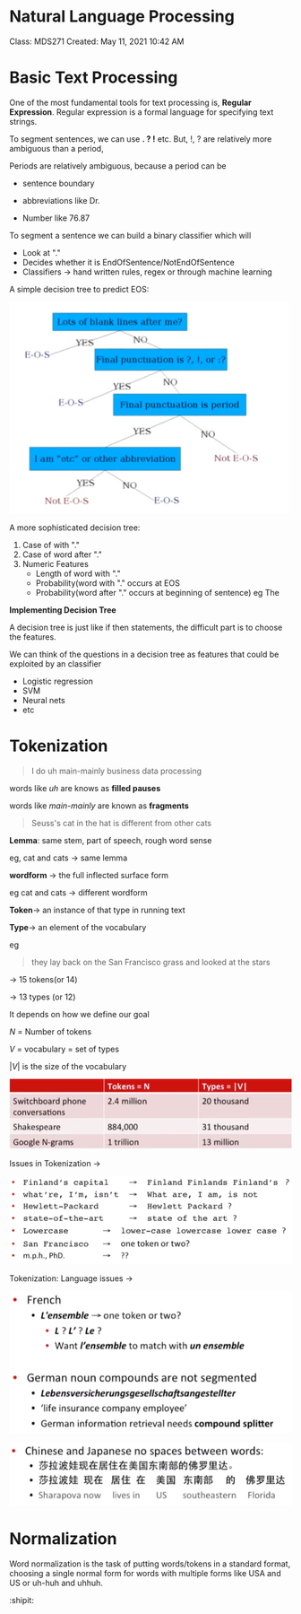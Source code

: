 # Natural Language Processing

Class: MDS271
Created: May 11, 2021 10:42 AM

# Basic Text Processing

One of the most fundamental tools for text processing is, **Regular Expression**. Regular expression is a formal language for specifying text strings. 

To segment sentences, we can use **. ? !** etc. But, !, ? are relatively more ambiguous than a period,

Periods are relatively ambiguous, because a period can be

- sentence boundary
- abbreviations like Dr.

- Number like 76.87

To segment a sentence we can build a binary classifier which will

- Look at "."
- Decides whether it is EndOfSentence/NotEndOfSentence
- Classifiers → hand written rules, regex or through machine learning

A simple decision tree to predict EOS:

![](Untitled.png)

A more sophisticated decision tree:

1. Case of with "."
2. Case of word after "."
3. Numeric Features
    - Length of word with "."
    - Probability(word with "." occurs at EOS
    - Probability(word after "." occurs at beginning of sentence) eg The

**Implementing Decision Tree**

A decision tree is just like if then statements, the difficult part is to choose the features.

We can think of the questions in a decision tree as features that could be exploited by an classifier

- Logistic regression
- SVM
- Neural nets
- etc

# Tokenization

> I do uh main-mainly business data processing

words like *uh* are knows as **filled pauses**

words like *main-mainly* are known as **fragments**

> Seuss's cat in the hat is different from other cats

**Lemma**: same stem, part of speech, rough word sense 

eg, cat and cats → same lemma

**wordform** → the full inflected surface form

eg cat and cats → different wordform

**Token**→ an instance of that type in running text

**Type**→ an element of the vocabulary

eg

> they lay back on the San Francisco grass and looked at the stars

→ 15 tokens(or 14)

→ 13 types (or 12) 

It depends on how we define our goal

$N$ = Number of tokens

$V$ = vocabulary = set of types

$|V|$ is the size of the vocabulary

![](Untitled%201.png)

Issues in Tokenization →

![](Untitled%202.png)

Tokenization: Language issues →

![](Untitled%203.png)

![](Untitled%204.png)

# Normalization

Word normalization is the task of putting words/tokens in a standard format, choosing a single normal form for words with multiple forms like USA and US or uh-huh and uhhuh.

:shipit:
